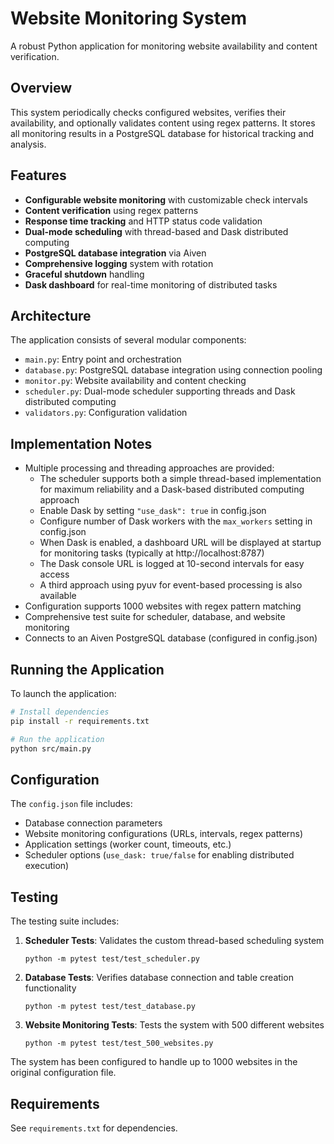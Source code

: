 # Website Monitoring System

A robust Python application for monitoring website availability and content verification.

## Overview

This system periodically checks configured websites, verifies their availability, and optionally validates content using regex patterns. It stores all monitoring results in a PostgreSQL database for historical tracking and analysis.

## Features

- **Configurable website monitoring** with customizable check intervals
- **Content verification** using regex patterns
- **Response time tracking** and HTTP status code validation
- **Dual-mode scheduling** with thread-based and Dask distributed computing
- **PostgreSQL database integration** via Aiven
- **Comprehensive logging** system with rotation
- **Graceful shutdown** handling
- **Dask dashboard** for real-time monitoring of distributed tasks

## Architecture

The application consists of several modular components:

- `main.py`: Entry point and orchestration
- `database.py`: PostgreSQL database integration using connection pooling
- `monitor.py`: Website availability and content checking
- `scheduler.py`: Dual-mode scheduler supporting threads and Dask distributed computing
- `validators.py`: Configuration validation

## Implementation Notes

- Multiple processing and threading approaches are provided:
  - The scheduler supports both a simple thread-based implementation for maximum reliability and a Dask-based distributed computing approach
  - Enable Dask by setting `"use_dask": true` in config.json
  - Configure number of Dask workers with the `max_workers` setting in config.json
  - When Dask is enabled, a dashboard URL will be displayed at startup for monitoring tasks (typically at http://localhost:8787)
  - The Dask console URL is logged at 10-second intervals for easy access
  - A third approach using pyuv for event-based processing is also available
- Configuration supports 1000 websites with regex pattern matching
- Comprehensive test suite for scheduler, database, and website monitoring
- Connects to an Aiven PostgreSQL database (configured in config.json)

## Running the Application

To launch the application:

```bash
# Install dependencies
pip install -r requirements.txt

# Run the application
python src/main.py
```



## Configuration

The `config.json` file includes:
- Database connection parameters
- Website monitoring configurations (URLs, intervals, regex patterns)
- Application settings (worker count, timeouts, etc.)
- Scheduler options (`use_dask: true/false` for enabling distributed execution)

## Testing

The testing suite includes:

1. **Scheduler Tests**: Validates the custom thread-based scheduling system
   ```
   python -m pytest test/test_scheduler.py
   ```

2. **Database Tests**: Verifies database connection and table creation functionality
   ```
   python -m pytest test/test_database.py
   ```

3. **Website Monitoring Tests**: Tests the system with 500 different websites
   ```
   python -m pytest test/test_500_websites.py
   ```

The system has been configured to handle up to 1000 websites in the original configuration file.

## Requirements

See `requirements.txt` for dependencies.

